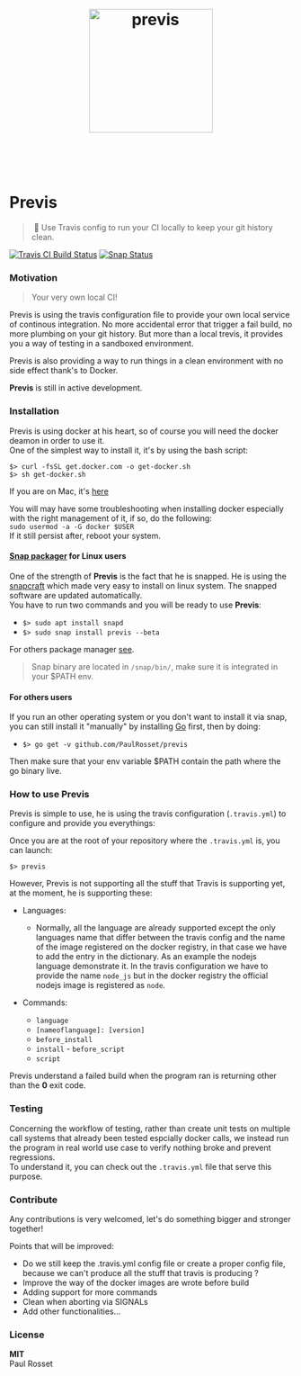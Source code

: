 <h1 align="center">
	<br>
	<img width="220" src="https://rawgit.com/PaulRosset/previs/master/media/logo.png" alt="previs">
	<br>
	<br>
	<br>
</h1>

# Previs

> 🎯 Use Travis config to run your CI locally to keep your git history clean.

[![Travis CI Build Status](https://api.travis-ci.com/PaulRosset/previs.svg?branch=master)](https://travis-ci.org/PaulRosset/previs)
[![Snap Status](https://build.snapcraft.io/badge/PaulRosset/previs.svg)](https://build.snapcraft.io/user/PaulRosset/previs)

### Motivation

> Your very own local CI!

Previs is using the travis configuration file to provide your own local service of continous integration.
No more accidental error that trigger a fail build, no more plumbing on your git history. 
But more than a local trevis, it provides you a way of testing in a sandboxed environment.

Previs is also providing a way to run things in a clean environment with no side effect thank's to Docker.

**Previs** is still in active development.

### Installation

Previs is using docker at his heart, so of course you will need the docker deamon in order to use it.  
One of the simplest way to install it, it's by using the bash script:
```
$> curl -fsSL get.docker.com -o get-docker.sh
$> sh get-docker.sh
```

If you are on Mac, it's [here](https://docs.docker.com/docker-for-mac/install/#install-and-run-docker-for-mac)

You will may have some troubleshooting when installing docker especially with the right management of it, if so, do the following:  
`sudo usermod -a -G docker $USER`  
If it still persist after, reboot your system.

#### [Snap packager](https://snapcraft.io/) for Linux users

One of the strength of **Previs** is the fact that he is snapped. He is using the [snapcraft](https://docs.snapcraft.io/) which made very easy to install on linux system. The snapped software are updated automatically.  
You have to run two commands and you will be ready to use **Previs**:

- `$> sudo apt install snapd`
- `$> sudo snap install previs --beta`

For others package manager [see](https://docs.snapcraft.io/core/install).

> Snap binary are located in `/snap/bin/`, make sure it is integrated in your $PATH env.

#### For others users

If you run an other operating system or you don't want to install it via snap, you can still install it "manually" by installing [Go](https://golang.org/doc/install) first, then by doing:

- `$> go get -v github.com/PaulRosset/previs`

Then make sure that your env variable $PATH contain the path where the go binary live.

### How to use Previs

Previs is simple to use, he is using the travis configuration (`.travis.yml`) to configure and provide you everythings:

Once you are at the root of your repository where the `.travis.yml` is, you can launch:

`$> previs`

However, Previs is not supporting all the stuff that Travis is supporting yet, at the moment, he is supporting these:

- Languages:
    - Normally, all the language are already supported except the only languages name that differ between the travis config and the name of the image registered on the docker registry, in that case we have to add the entry in the dictionary. As an example the nodejs language demonstrate it. In the travis configuration we have to provide the name `node_js` but in the docker registry the official nodejs image is registered as `node`.

- Commands:
    - `language`
    - `[nameoflanguage]: [version]`
    - `before_install`
    - `install`
    - `before_script`
    - `script`

Previs understand a failed build when the program ran is returning other than the **0** exit code.

### Testing

Concerning the workflow of testing, rather than create unit tests on multiple call systems that already been tested espcially docker calls, we instead run the program in real world use case to verify nothing broke and prevent regressions.  
To understand it, you can check out the `.travis.yml` file that serve this purpose.

### Contribute

Any contributions is very welcomed, let's do something bigger and stronger together!

Points that will be improved:
- Do we still keep the .travis.yml config file or create a proper config file, because we can't produce all the stuff that travis is producing ?
- Improve the way of the docker images are wrote before build
- Adding support for more commands
- Clean when aborting via SIGNALs
- Add other functionalities...

### License 

**MIT**  
Paul Rosset
